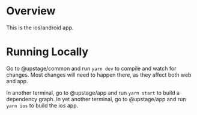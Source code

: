 # Overview
This is the ios/android app.

# Running Locally
Go to @upstage/common and run `yarn dev` to compile and watch for changes. Most changes will need to happen there, as they affect both web and app.

In another terminal, go to @upstage/app and run `yarn start` to build a dependency graph.
In yet another terminal, go to @upstage/app and run `yarn ios` to build the ios app.